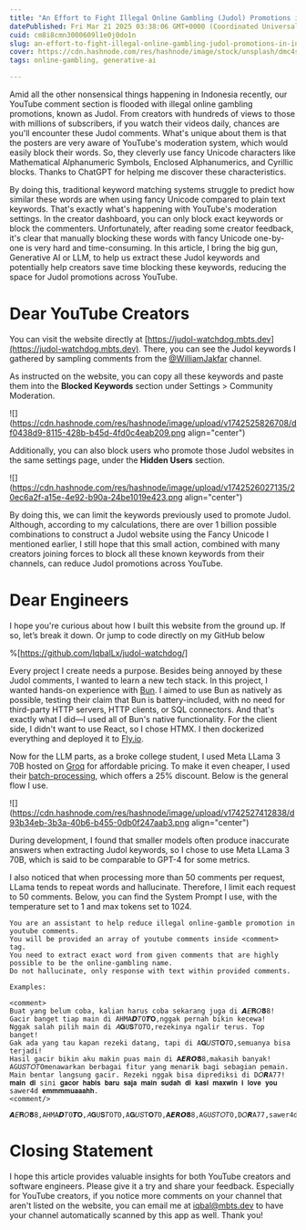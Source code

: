 ```yaml
---
title: "An Effort to Fight Illegal Online Gambling (Judol) Promotions in Indonesia using AI"
datePublished: Fri Mar 21 2025 03:38:06 GMT+0000 (Coordinated Universal Time)
cuid: cm8i8cmn3000609l1e0j0do1n
slug: an-effort-to-fight-illegal-online-gambling-judol-promotions-in-indonesia-using-ai
cover: https://cdn.hashnode.com/res/hashnode/image/stock/unsplash/dmc4sVdnSDs/upload/347af3385307b07b0e342d8f070ed64e.jpeg
tags: online-gambling, generative-ai

---
```


Amid all the other nonsensical things happening in Indonesia recently, our YouTube comment section is flooded with illegal online gambling promotions, known as Judol. From creators with hundreds of views to those with millions of subscribers, if you watch their videos daily, chances are you'll encounter these Judol comments. What's unique about them is that the posters are very aware of YouTube's moderation system, which would easily block their words. So, they cleverly use fancy Unicode characters like Mathematical Alphanumeric Symbols, Enclosed Alphanumerics, and Cyrillic blocks. Thanks to ChatGPT for helping me discover these characteristics.

By doing this, traditional keyword matching systems struggle to predict how similar these words are when using fancy Unicode compared to plain text keywords. That's exactly what's happening with YouTube's moderation settings. In the creator dashboard, you can only block exact keywords or block the commenters. Unfortunately, after reading some creator feedback, it's clear that manually blocking these words with fancy Unicode one-by-one is very hard and time-consuming. In this article, I bring the big gun, Generative AI or LLM, to help us extract these Judol keywords and potentially help creators save time blocking these keywords, reducing the space for Judol promotions across YouTube.

# Dear YouTube Creators

You can visit the website directly at [https://judol-watchdog.mbts.dev](https://judol-watchdog.mbts.dev). There, you can see the Judol keywords I gathered by sampling comments from the [@WilliamJakfar](https://www.youtube.com/@williamjakfar) channel.

As instructed on the website, you can copy all these keywords and paste them into the **Blocked Keywords** section under Settings &gt; Community Moderation.

![](https://cdn.hashnode.com/res/hashnode/image/upload/v1742525826708/df0438d9-8115-428b-b45d-4fd0c4eab209.png align="center")

Additionally, you can also block users who promote those Judol websites in the same settings page, under the **Hidden Users** section.

![](https://cdn.hashnode.com/res/hashnode/image/upload/v1742526027135/20ec6a2f-a15e-4e92-b90a-24be1019e423.png align="center")

By doing this, we can limit the keywords previously used to promote Judol. Although, according to my calculations, there are over 1 billion possible combinations to construct a Judol website using the Fancy Unicode I mentioned earlier, I still hope that this small action, combined with many creators joining forces to block all these known keywords from their channels, can reduce Judol promotions across YouTube.

# Dear Engineers

I hope you're curious about how I built this website from the ground up. If so, let’s break it down. Or jump to code directly on my GitHub below

%[https://github.com/IqbalLx/judol-watchdog/] 

Every project I create needs a purpose. Besides being annoyed by these Judol comments, I wanted to learn a new tech stack. In this project, I wanted hands-on experience with [Bun](https://bun.sh/). I aimed to use Bun as natively as possible, testing their claim that Bun is battery-included, with no need for third-party HTTP servers, HTTP clients, or SQL connectors. And that's exactly what I did—I used all of Bun's native functionality. For the client side, I didn't want to use React, so I chose HTMX. I then dockerized everything and deployed it to [Fly.io](https://fly.io).

Now for the LLM parts, as a broke college student, I used Meta LLama 3 70B hosted on [Groq](https://groq.com/) for affordable pricing. To make it even cheaper, I used their [batch-processing](https://console.groq.com/docs/batch), which offers a 25% discount. Below is the general flow I use.

![](https://cdn.hashnode.com/res/hashnode/image/upload/v1742527412838/d93b34eb-3b3a-40b6-b455-0db0f247aab3.png align="center")

During development, I found that smaller models often produce inaccurate answers when extracting Judol keywords, so I chose to use Meta LLama 3 70B, which is said to be comparable to GPT-4 for some metrics.

I also noticed that when processing more than 50 comments per request, LLama tends to repeat words and hallucinate. Therefore, I limit each request to 50 comments. Below, you can find the System Prompt I use, with the temperature set to 1 and max tokens set to 1024.

```plaintext
You are an assistant to help reduce illegal online-gamble promotion in youtube comments.
You will be provided an array of youtube comments inside <comment> tag.
You need to extract exact word from given comments that are highly possible to be the online-gambling name.
Do not hallucinate, only response with text within provided comments.

Examples:

<comment>
Buat yang belum coba, kalian harus coba sekarang juga di 𝘼𝘌𝐑𝘖𝟴𝟪!
Gacir banget tiap main di АHMA𝘿𝑇O𝙏𝐎,nggak pernah bikin kecewa!
Nggak salah pilih main di 𝐴𝐆U𝐒𝑇O𝘛О,rezekinya ngalir terus. Top banget!
Gak ada yang tau kapan rezeki datang, tapi di A𝐆𝑈𝑆T𝐎𝘛О,semuanya bisa terjadi!
Hasil gacir bikin aku makin puas main di 𝐀𝙀𝙍𝙊𝟴𝟾,makasih banyak!
АGU𝑆𝑇𝑂𝑇Omenawarkan berbagai fitur yang menarik bagi sebagian pemain.
Main bentar langsung gacir. Rezeki nggak bisa diprediksi di D𝑂𝙍A7𝟩!
𝐦𝐚𝐢𝐧 𝐝𝐢 sini 𝐠𝐚𝐜𝐨𝐫 𝐡𝐚𝐛𝐢𝐬 𝐛𝐚𝐫𝐮 𝐬𝐚𝐣𝐚 𝐦𝐚𝐢𝐧 𝐬𝐮𝐝𝐚𝐡 𝐝𝐢 𝐤𝐚𝐬𝐢 𝐦𝐚𝐱𝐰𝐢𝐧 𝐢 𝐥𝐨𝐯𝐞 𝐲𝐨𝐮 sawer4d 𝐞𝐦𝐦𝐦𝐦𝐮𝐚𝐚𝐚𝐡𝐡.
<comment/>

𝘼𝘌𝐑𝘖𝟴𝟪,АHMA𝘿𝑇O𝙏𝐎,𝐴𝐆U𝐒𝑇O𝘛О,A𝐆𝑈𝑆T𝐎𝘛О,𝐀𝙀𝙍𝙊𝟴𝟾,АGU𝑆𝑇𝑂𝑇O,D𝑂𝙍A7𝟩,sawer4d
```

# Closing Statement

I hope this article provides valuable insights for both YouTube creators and software engineers. Please give it a try and share your feedback. Especially for YouTube creators, if you notice more comments on your channel that aren't listed on the website, you can email me at iqbal@mbts.dev to have your channel automatically scanned by this app as well. Thank you!